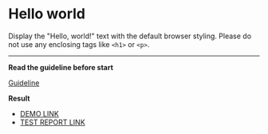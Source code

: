 # Hello world

Display the "Hello, world!" text with the default browser styling. Please do not
use any enclosing tags like `<h1>` or `<p>`.
___

**Read the guideline before start**

[Guideline](https://mate-academy.github.io/layout_task-guideline/)

**Result**

- [DEMO LINK](https://shpak2.github.io/layout_hello-world/) <br>
- [TEST REPORT LINK](https://shpak2.github.io/layout_hello-world/report/html_report/)
